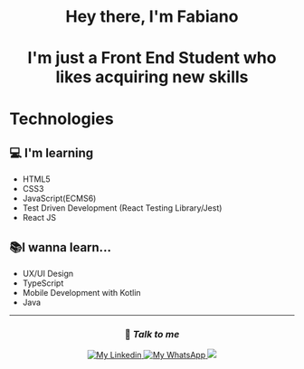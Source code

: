 <h1 align=center>Hey there, I'm Fabiano </h1>
<h1 align=center>I'm just a Front End Student who likes acquiring new skills </h1>

# Technologies
## 💻 I'm learning
- HTML5
- CSS3
- JavaScript(ECMS6)
- Test Driven Development (React Testing Library/Jest)
- React JS

## 📚I wanna learn...
- UX/UI Design
- TypeScript
- Mobile Development with Kotlin
- Java

---
<h3 align=center>💬 <i>Talk to me</i> </h1>
<div align='center' >
<a href='https://www.linkedin.com/in/fabiano-carvalho-56a921196/'>
    <img src='https://img.shields.io/badge/-Linkedin-0e76a8?style=flat-square&logo=Linkedin&logoColor=white&link=https://www.linkedin.com/in/gabedev/' alt='My Linkedin' />
</a>
<a href='https://cutt.ly/08uaFSG'>
    <img src='https://img.shields.io/badge/-WhatsApp-25d366?style=flat-square&labelColor=25d366&logo=whatsapp&logoColor=white&link=API-DO-SEU-WHATSAPP' alt='My WhatsApp' />
</a>

<a href='mailto:fabianolucas27@hotmail.com/'>
    <img src='https://img.shields.io/badge/%20%20-Hotmail-72AFD0?style=flat-square&logo=microsoftoutlook&logoColor=white&link=mailto:fabianolucas27@hotmail.com'>
</a>
</div>
